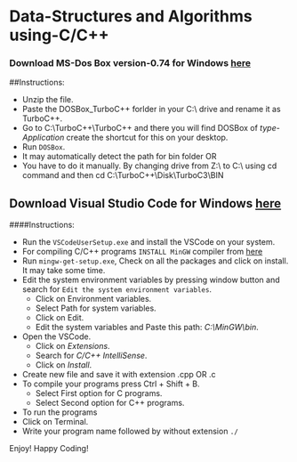 # Data-Structures and Algorithms using-C/C++

### Download MS-Dos Box version-0.74 for Windows [here](https://drive.google.com/open?id=1ptV06g5P5zt3ryw1uI5zrxxg3TeMQCxA)

##Instructions: 

- Unzip the file.
- Paste the DOSBox_TurboC++ forlder in your C:\ drive and rename it as TurboC++.
- Go to C:\TurboC++\TurboC++ and there you will find DOSBox of *type- Application* create the shortcut for this on your desktop.
- Run `DOSBox`.
- It may automatically detect the path for bin folder
  OR 
- You have to do it manually. By changing drive from Z:\ to C:\ using cd command and then cd C:\TurboC++\Disk\TurboC3\BIN

## Download Visual Studio Code for Windows [here](https://code.visualstudio.com/)

####Instructions:

- Run the `VSCodeUserSetup.exe` and install the VSCode on your system.
- For compiling C/C++ programs `INSTALL MinGW` compiler from [here](https://drive.google.com/file/d/1Hf33gIef6qCAtTZRlx9f-nL8fpnS4qdG/view?usp=sharing)
- Run `mingw-get-setup.exe`, Check on all the packages and click on install. It may take some time.
- Edit the system environment variables by pressing window button and search for `Edit the system environment variables`.
  - Click on Environment variables.
  - Select Path for system variables.
  - Click on Edit. 
  - Edit the system variables and Paste this path: _C:\MinGW\bin_.
- Open the VSCode.
  - Click on _Extensions_.
  - Search for _C/C++ IntelliSense_.
  - Click on _Install_.
- Create new file and save it with extension .cpp OR .c
- To compile your programs press Ctrl + Shift + B.
  - Select First option for C programs.
  - Select Second option for C++ programs. 
 - To run the programs 
  - Click on Terminal.
  - Write your program name followed by without extension `./`
  
  Enjoy! Happy Coding!
